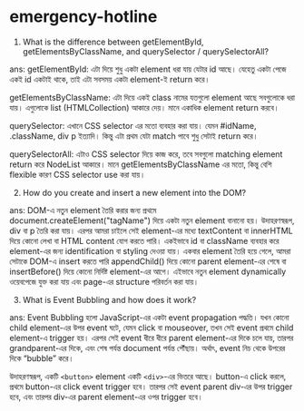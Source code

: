 # emergency-hotline

01. What is the difference between getElementById, getElementsByClassName, and querySelector / querySelectorAll?

ans: 
 getElementById:
এটা দিয়ে শুধু একটা element ধরা যায় যেটার id আছে। যেহেতু একটা পেজে একই id একটাই থাকে, তাই এটা সবসময় একটা element-ই return করে।

 getElementsByClassName:
এটা দিয়ে একই class নামের যতগুলো element আছে সবগুলোকে ধরা যায়। এগুলোকে list (HTMLCollection) আকারে দেয়। মানে একাধিক element return করবে।

 querySelector:
এখানে CSS selector এর মতো ব্যবহার করা যায়। যেমন #idName, .className, div p ইত্যাদি। কিন্তু এটা প্রথম যেটা match পাবে শুধু সেটাই return করে।

 querySelectorAll:
এটাও CSS selector দিয়ে কাজ করে, তবে সবগুলো matching element return করে NodeList আকারে। মানে getElementsByClassName এর মতো, কিন্তু বেশি flexible কারণ CSS selector use করা যায়।


02. How do you create and insert a new element into the DOM?

ans:
DOM-এ নতুন element তৈরি করার জন্য প্রথমে document.createElement("tagName") দিয়ে একটা নতুন element বানানো হয়। উদাহরণস্বরূপ, div বা p তৈরি করা যায়। এরপর আমরা চাইলে সেই element-এর মধ্যে textContent বা innerHTML দিয়ে কোনো লেখা বা HTML content যোগ করতে পারি। একইভাবে id বা className ব্যবহার করে element-এর জন্য identification বা styling দেওয়া যায়। একবার element তৈরি হয়ে গেলে, আমরা সেটাকে DOM-এ insert করতে পারি appendChild() দিয়ে কোনো parent element-এর শেষে বা insertBefore() দিয়ে কোনো নির্দিষ্ট element-এর আগে। এইভাবে নতুন element dynamically ওয়েবপেজে যুক্ত করা যায় এবং page-এর structure পরিবর্তন করা যায়।

03. What is Event Bubbling and how does it work?

ans:
Event Bubbling হলো JavaScript-এর একটা event propagation পদ্ধতি। যখন কোনো child element-এর উপর event ঘটে, যেমন click বা mouseover, তখন সেই event প্রথমে child element-এ trigger হয়। এরপর সেই event ধীরে ধীরে parent element-এর দিকে চলে যায়, তারপর grandparent-এর দিকে, এবং শেষ পর্যন্ত document পর্যন্ত পৌঁছায়। অর্থাৎ, event নিচ থেকে উপরের দিকে “bubble” করে।

উদাহরণস্বরূপ, একটি ```<button>``` element একটি ```<div>```-এর ভিতরে আছে। button-এ click করলে, প্রথমে button-এর click event trigger হবে। তারপর সেই event parent div-এর উপর trigger হবে, এবং তারপর div-এর parent element-এর ওপর trigger হবে।


